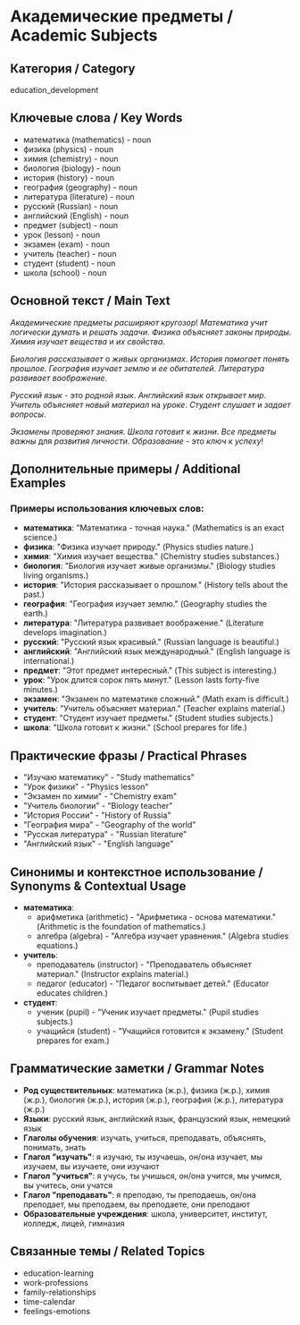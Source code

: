 # Академические предметы / Academic Subjects

## Категория / Category
education_development

## Ключевые слова / Key Words
- математика (mathematics) - noun
- физика (physics) - noun
- химия (chemistry) - noun
- биология (biology) - noun
- история (history) - noun
- география (geography) - noun
- литература (literature) - noun
- русский (Russian) - noun
- английский (English) - noun
- предмет (subject) - noun
- урок (lesson) - noun
- экзамен (exam) - noun
- учитель (teacher) - noun
- студент (student) - noun
- школа (school) - noun

## Основной текст / Main Text

*Академические* *предметы* *расширяют* *кругозор*! *Математика* *учит* *логически* *думать* и *решать* *задачи*. *Физика* *объясняет* *законы* *природы*. *Химия* *изучает* *вещества* и *их* *свойства*.

*Биология* *рассказывает* о *живых* *организмах*. *История* *помогает* *понять* *прошлое*. *География* *изучает* *землю* и *ее* *обитателей*. *Литература* *развивает* *воображение*.

*Русский* *язык* - это *родной* *язык*. *Английский* *язык* *открывает* *мир*. *Учитель* *объясняет* *новый* *материал* на *уроке*. *Студент* *слушает* и *задает* *вопросы*.

*Экзамены* *проверяют* *знания*. *Школа* *готовит* к *жизни*. *Все* *предметы* *важны* для *развития* *личности*. *Образование* - это *ключ* к *успеху*!

## Дополнительные примеры / Additional Examples

### Примеры использования ключевых слов:
- **математика**: "Математика - точная наука." (Mathematics is an exact science.)
- **физика**: "Физика изучает природу." (Physics studies nature.)
- **химия**: "Химия изучает вещества." (Chemistry studies substances.)
- **биология**: "Биология изучает живые организмы." (Biology studies living organisms.)
- **история**: "История рассказывает о прошлом." (History tells about the past.)
- **география**: "География изучает землю." (Geography studies the earth.)
- **литература**: "Литература развивает воображение." (Literature develops imagination.)
- **русский**: "Русский язык красивый." (Russian language is beautiful.)
- **английский**: "Английский язык международный." (English language is international.)
- **предмет**: "Этот предмет интересный." (This subject is interesting.)
- **урок**: "Урок длится сорок пять минут." (Lesson lasts forty-five minutes.)
- **экзамен**: "Экзамен по математике сложный." (Math exam is difficult.)
- **учитель**: "Учитель объясняет материал." (Teacher explains material.)
- **студент**: "Студент изучает предметы." (Student studies subjects.)
- **школа**: "Школа готовит к жизни." (School prepares for life.)

## Практические фразы / Practical Phrases

- "Изучаю математику" - "Study mathematics"
- "Урок физики" - "Physics lesson"
- "Экзамен по химии" - "Chemistry exam"
- "Учитель биологии" - "Biology teacher"
- "История России" - "History of Russia"
- "География мира" - "Geography of the world"
- "Русская литература" - "Russian literature"
- "Английский язык" - "English language"

## Синонимы и контекстное использование / Synonyms & Contextual Usage

- **математика**: 
  - арифметика (arithmetic) - "Арифметика - основа математики." (Arithmetic is the foundation of mathematics.)
  - алгебра (algebra) - "Алгебра изучает уравнения." (Algebra studies equations.)
- **учитель**: 
  - преподаватель (instructor) - "Преподаватель объясняет материал." (Instructor explains material.)
  - педагог (educator) - "Педагог воспитывает детей." (Educator educates children.)
- **студент**: 
  - ученик (pupil) - "Ученик изучает предметы." (Pupil studies subjects.)
  - учащийся (student) - "Учащийся готовится к экзамену." (Student prepares for exam.)

## Грамматические заметки / Grammar Notes

- **Род существительных**: математика (ж.р.), физика (ж.р.), химия (ж.р.), биология (ж.р.), история (ж.р.), география (ж.р.), литература (ж.р.)
- **Языки**: русский язык, английский язык, французский язык, немецкий язык
- **Глаголы обучения**: изучать, учиться, преподавать, объяснять, понимать, знать
- **Глагол "изучать"**: я изучаю, ты изучаешь, он/она изучает, мы изучаем, вы изучаете, они изучают
- **Глагол "учиться"**: я учусь, ты учишься, он/она учится, мы учимся, вы учитесь, они учатся
- **Глагол "преподавать"**: я преподаю, ты преподаешь, он/она преподает, мы преподаем, вы преподаете, они преподают
- **Образовательные учреждения**: школа, университет, институт, колледж, лицей, гимназия

## Связанные темы / Related Topics

- education-learning
- work-professions
- family-relationships
- time-calendar
- feelings-emotions

